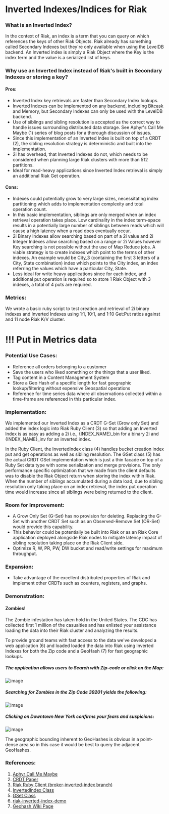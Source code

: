 # Inverted Indexes/Indices for Riak

### What is an Inverted Index?

In the context of Riak, an index is a term that you can query on which references the keys of other Riak Objects.  Riak already has something called Secondary Indexes but they're only available when using the LevelDB backend.  An Inverted index is simply a Riak Object where the Key is the index term and the value is a serialized list of keys.

### Why use an Inverted Index instead of Riak's built in Secondary Indexes or storing a key?

#### Pros:  

- Inverted Index key retrievals are faster than Secondary Index lookups.
- Inverted Indexes can be implemented on any backend, including Bitcask and Memory, but Secondary Indexes can only be used with the LevelDB backend.
- Use of siblings and sibling resolution is accepted as the correct way to handle issues surrounding distributed data storage.  See Aphyr's Call Me Maybe (1) series of blog posts for a thorough discussion of issues.
- Since this implementation of an Inverted Index is built on top of a CRDT (2), the sibling resolution strategy is deterministic and built into the implementation.
- 2i has overhead, that Inverted Indexes do not, which needs to be considered when planning large Riak clusters with more than 512 partitions.
- Ideal for read-heavy applications since Inverted Index retrieval is simply an additional Riak Get operation.

#### Cons: 

- Indexes could potentially grow to very large sizes, necessitating index partitioning which adds to implementation complexity and total operation count.
- In this basic implementation, siblings are only merged when an index retrieval operation takes place. Low cardinality in the index term-space results in a potentially large number of siblings between reads which will cause a high latency when a read does eventually occur.
- 2i Binary Indexes allow searching based on part of a 2i value and 2i Integer Indexes allow searching based on a range or 2i Values however Key searching is not possible without the use of Map Reduce jobs.  A viable strategy is to create indexes which point to the terms of other indexes.  An example would be City_3 (containing the first 3 letters of a City, State combination) index which points to the City index, an index referring the values which have a particular City, State.
- Less ideal for write heavy applications since for each index, and additional put operation is required so to store 1 Riak Object with 3 indexes, a total of 4 puts are required.

### Metrics:

We wrote a basic ruby script to test creation and retrieval of 2i binary indexes and Inverted Indexes using 1:1, 10:1, and 1:10 Get:Put ratios against and 11 node Riak K/V cluster.

# !!! Put in Metrics data

### Potential Use Cases:

- Reference all orders belonging to a customer
- Save the users who liked something or the things that a user liked.
- Tag content in a Content Management System
- Store a Geo Hash of a specific length for fast geographic lookup/filtering without expensive Geospatial operations
- Reference for time series data where all observations collected within a time-frame are referenced in this particular index.


### Implementation:

We implemented our Inverted Index as a CRDT G-Set (Grow only Set) and added the index logic into Riak Ruby Client (3) so that adding an Inverted Index is as easy as adding a 2i i.e., {INDEX_NAME}\_bin for a binary 2i and {INDEX_NAME}\_inv for an inverted index.

In the Ruby Client, the InvertedIndex class (4) handles bucket creation index put and get operations as well as sibling resolution.  The GSet class (5) has the actual CRDT GSet implementation which is just a thin facade on top of a Ruby Set data type with some serialization and merge provisions.  The only performance specific optimization that we made from the client defaults was to disable the Riak Object return when storing the index within Riak.  When the number of siblings accumulated during a data load, due to sibling resolution only taking place on an index retrieval, the index put operation time would increase since all siblings were being returned to the client. 


### Room for Improvement:

- A Grow Only Set (G-Set) has no provision for deleting. Replacing the G-Set with another CRDT Set such as an Observed-Remove Set (OR-Set) would provide this capability.
- This behavior could be potentially be built into Riak or as an Riak Core application deployed alongside Riak nodes to mitigate latency impact of sibling resolution taking place on the Riak Client side.
- Optimize R, W, PR, PW, DW bucket and read/write settings for maximum throughput.

### Expansion:

- Take advantage of the excellent distributed properties of Riak and implement other CRDTs such as counters, registers, and graphs.


### Demonstration:

#### Zombies!

The Zombie infestation has taken hold in the United States.  The CDC has collected first 1 million of the casualties and has enlisted your assistance loading the data into their Riak cluster and analyzing the results.

To provide ground teams with fast access to the data we've developed a web application (6) and loaded loaded the data into Riak using Inverted Indexes for both the Zip code and a GeoHash (7) for fast geographic lookups.

##### The application allows users to Search with Zip-code or click on the Map:
![image](blog_resources/ZombieSearch.png)

##### Searching for Zombies in the Zip Code 39201 yields the following:
![image](blog_resources/ZombieZipResults.png)

##### Clicking on Downtown New York confirms your fears and suspicions:
![image](blog_resources/ZombieGeohashResults.png)

The geographic bounding inherent to GeoHashes is obvious in a point-dense area so in this case it would be best to query the adjacent GeoHashes.


### References:

1. [Aphyr Call Me Maybe](http://aphyr.com/posts/281-call-me-maybe-carly-rae-jepsen-and-the-perils-of-network-partitions)
2. [CRDT Paper](https://www.google.com/url?sa=t&rct=j&q=&esrc=s&source=web&cd=1&cad=rja&ved=0CC4QFjAA&url=http%3A%2F%2Fhal.upmc.fr%2Fdocs%2F00%2F55%2F55%2F88%2FPDF%2Ftechreport.pdf&ei=8M6kUc3IGMHr0gGn94CIBw&usg=AFQjCNFIGtjVlEQx6SsKH9mN30e0Dg_5cg&bvm=bv.47008514,d.dmQ)
3. [Riak Ruby Client (broker-inverted-index branch)](https://github.com/basho/riak-ruby-client/tree/broker-inverted-index)
4. [InvertedIndex Class](https://github.com/basho/riak-ruby-client/blob/broker-inverted-index/lib/riak/index/inverted_index.rb)
5. [GSet Class](https://github.com/basho/riak-ruby-client/blob/broker-inverted-index/lib/riak/crdt/gset.rb)
6. [riak-inverted-index-demo](https://github.com/drewkerrigan/riak-inverted-index-demo)
7. [Geohash Wiki Page](http://en.wikipedia.org/wiki/Geohash)

